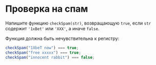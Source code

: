 # Проверка на спам

Напишите функцию `checkSpam(str)`, возвращающую `true`, если `str` содержит `'1xBet'` или `'XXX'`, а иначе `false`.

Функция должна быть нечувствительна к регистру:

```js
checkSpam("1XbeT now") === true;
checkSpam("free xxxxx") === true;
checkSpam("innocent rabbit") === false;
```
